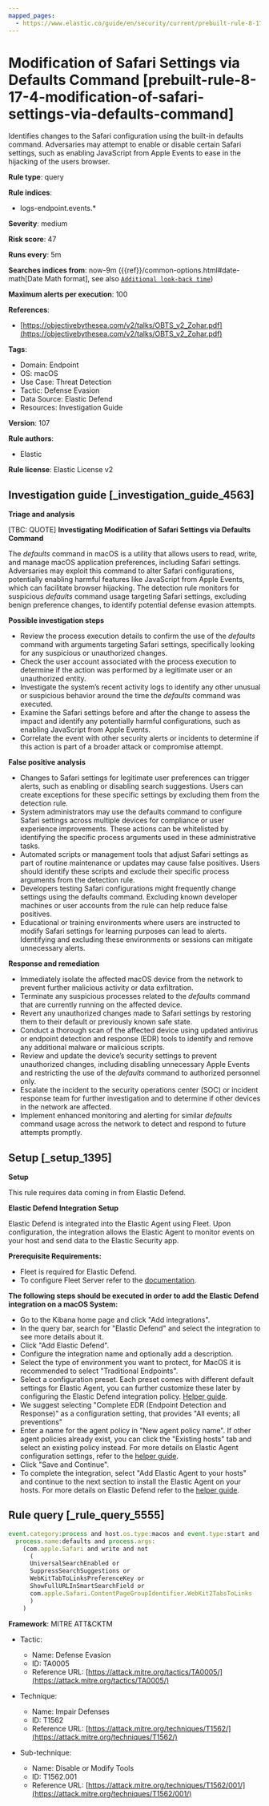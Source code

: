 ```yaml
---
mapped_pages:
  - https://www.elastic.co/guide/en/security/current/prebuilt-rule-8-17-4-modification-of-safari-settings-via-defaults-command.html
---
```


# Modification of Safari Settings via Defaults Command [prebuilt-rule-8-17-4-modification-of-safari-settings-via-defaults-command]

Identifies changes to the Safari configuration using the built-in defaults command. Adversaries may attempt to enable or disable certain Safari settings, such as enabling JavaScript from Apple Events to ease in the hijacking of the users browser.

**Rule type**: query

**Rule indices**:

* logs-endpoint.events.*

**Severity**: medium

**Risk score**: 47

**Runs every**: 5m

**Searches indices from**: now-9m ({{ref}}/common-options.html#date-math[Date Math format], see also [`Additional look-back time`](docs-content://solutions/security/detect-and-alert/create-detection-rule.md#rule-schedule))

**Maximum alerts per execution**: 100

**References**:

* [https://objectivebythesea.com/v2/talks/OBTS_v2_Zohar.pdf](https://objectivebythesea.com/v2/talks/OBTS_v2_Zohar.pdf)

**Tags**:

* Domain: Endpoint
* OS: macOS
* Use Case: Threat Detection
* Tactic: Defense Evasion
* Data Source: Elastic Defend
* Resources: Investigation Guide

**Version**: 107

**Rule authors**:

* Elastic

**Rule license**: Elastic License v2

## Investigation guide [_investigation_guide_4563]

**Triage and analysis**

[TBC: QUOTE]
**Investigating Modification of Safari Settings via Defaults Command**

The *defaults* command in macOS is a utility that allows users to read, write, and manage macOS application preferences, including Safari settings. Adversaries may exploit this command to alter Safari configurations, potentially enabling harmful features like JavaScript from Apple Events, which can facilitate browser hijacking. The detection rule monitors for suspicious *defaults* command usage targeting Safari settings, excluding benign preference changes, to identify potential defense evasion attempts.

**Possible investigation steps**

* Review the process execution details to confirm the use of the *defaults* command with arguments targeting Safari settings, specifically looking for any suspicious or unauthorized changes.
* Check the user account associated with the process execution to determine if the action was performed by a legitimate user or an unauthorized entity.
* Investigate the system’s recent activity logs to identify any other unusual or suspicious behavior around the time the *defaults* command was executed.
* Examine the Safari settings before and after the change to assess the impact and identify any potentially harmful configurations, such as enabling JavaScript from Apple Events.
* Correlate the event with other security alerts or incidents to determine if this action is part of a broader attack or compromise attempt.

**False positive analysis**

* Changes to Safari settings for legitimate user preferences can trigger alerts, such as enabling or disabling search suggestions. Users can create exceptions for these specific settings by excluding them from the detection rule.
* System administrators may use the defaults command to configure Safari settings across multiple devices for compliance or user experience improvements. These actions can be whitelisted by identifying the specific process arguments used in these administrative tasks.
* Automated scripts or management tools that adjust Safari settings as part of routine maintenance or updates may cause false positives. Users should identify these scripts and exclude their specific process arguments from the detection rule.
* Developers testing Safari configurations might frequently change settings using the defaults command. Excluding known developer machines or user accounts from the rule can help reduce false positives.
* Educational or training environments where users are instructed to modify Safari settings for learning purposes can lead to alerts. Identifying and excluding these environments or sessions can mitigate unnecessary alerts.

**Response and remediation**

* Immediately isolate the affected macOS device from the network to prevent further malicious activity or data exfiltration.
* Terminate any suspicious processes related to the *defaults* command that are currently running on the affected device.
* Revert any unauthorized changes made to Safari settings by restoring them to their default or previously known safe state.
* Conduct a thorough scan of the affected device using updated antivirus or endpoint detection and response (EDR) tools to identify and remove any additional malware or malicious scripts.
* Review and update the device’s security settings to prevent unauthorized changes, including disabling unnecessary Apple Events and restricting the use of the *defaults* command to authorized personnel only.
* Escalate the incident to the security operations center (SOC) or incident response team for further investigation and to determine if other devices in the network are affected.
* Implement enhanced monitoring and alerting for similar *defaults* command usage across the network to detect and respond to future attempts promptly.


## Setup [_setup_1395]

**Setup**

This rule requires data coming in from Elastic Defend.

**Elastic Defend Integration Setup**

Elastic Defend is integrated into the Elastic Agent using Fleet. Upon configuration, the integration allows the Elastic Agent to monitor events on your host and send data to the Elastic Security app.

**Prerequisite Requirements:**

* Fleet is required for Elastic Defend.
* To configure Fleet Server refer to the [documentation](docs-content://reference/ingestion-tools/fleet/fleet-server.md).

**The following steps should be executed in order to add the Elastic Defend integration on a macOS System:**

* Go to the Kibana home page and click "Add integrations".
* In the query bar, search for "Elastic Defend" and select the integration to see more details about it.
* Click "Add Elastic Defend".
* Configure the integration name and optionally add a description.
* Select the type of environment you want to protect, for MacOS it is recommended to select "Traditional Endpoints".
* Select a configuration preset. Each preset comes with different default settings for Elastic Agent, you can further customize these later by configuring the Elastic Defend integration policy. [Helper guide](docs-content://solutions/security/configure-elastic-defend/configure-an-integration-policy-for-elastic-defend.md).
* We suggest selecting "Complete EDR (Endpoint Detection and Response)" as a configuration setting, that provides "All events; all preventions"
* Enter a name for the agent policy in "New agent policy name". If other agent policies already exist, you can click the "Existing hosts" tab and select an existing policy instead. For more details on Elastic Agent configuration settings, refer to the [helper guide](docs-content://reference/ingestion-tools/fleet/agent-policy.md).
* Click "Save and Continue".
* To complete the integration, select "Add Elastic Agent to your hosts" and continue to the next section to install the Elastic Agent on your hosts. For more details on Elastic Defend refer to the [helper guide](docs-content://solutions/security/configure-elastic-defend/install-elastic-defend.md).


## Rule query [_rule_query_5555]

```js
event.category:process and host.os.type:macos and event.type:start and
  process.name:defaults and process.args:
    (com.apple.Safari and write and not
      (
      UniversalSearchEnabled or
      SuppressSearchSuggestions or
      WebKitTabToLinksPreferenceKey or
      ShowFullURLInSmartSearchField or
      com.apple.Safari.ContentPageGroupIdentifier.WebKit2TabsToLinks
      )
    )
```

**Framework**: MITRE ATT&CKTM

* Tactic:

    * Name: Defense Evasion
    * ID: TA0005
    * Reference URL: [https://attack.mitre.org/tactics/TA0005/](https://attack.mitre.org/tactics/TA0005/)

* Technique:

    * Name: Impair Defenses
    * ID: T1562
    * Reference URL: [https://attack.mitre.org/techniques/T1562/](https://attack.mitre.org/techniques/T1562/)

* Sub-technique:

    * Name: Disable or Modify Tools
    * ID: T1562.001
    * Reference URL: [https://attack.mitre.org/techniques/T1562/001/](https://attack.mitre.org/techniques/T1562/001/)



